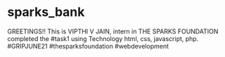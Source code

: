 # sparks_bank
GREETINGS!! 
This is VIPTHI V JAIN, intern in THE SPARKS FOUNDATION completed the #task1
using Technology html, css, javascript, php. 
#GRIPJUNE21
#thesparksfoundation
#webdevelopment
